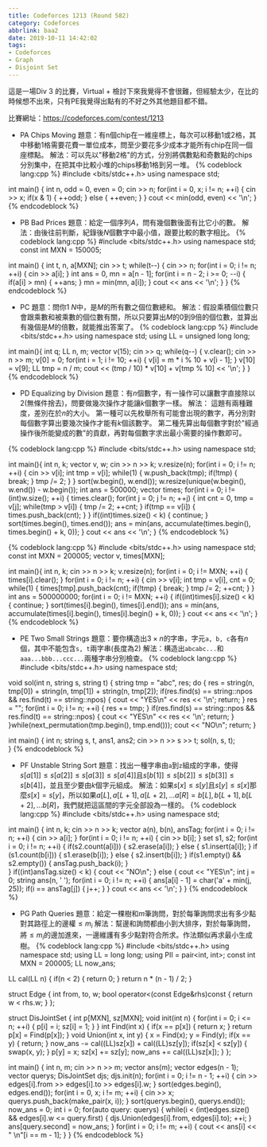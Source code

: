 ```yaml
---
title: Codeforces 1213 (Round 582)
category: Codeforces
abbrlink: baa2
date: 2019-10-11 14:42:02
tags:
- Codeforces
- Graph
- Disjoint Set
---
```

這是一場Div 3 的比賽，Virtual + 檢討下來我覺得不會很難，但經驗太少，在比的時候想不出來，只有PE我覺得出點有的不好之外其他題目都不錯。
<!-- more -->
比賽網址：https://codeforces.com/contest/1213

* PA Chips Moving
題意：有n個chip在一維座標上，每次可以移動1或2格，其中移動1格需要花費一單位成本，問至少要花多少成本才能所有chip在同一個座標點。
解法：可以先以"移動2格"的方式，分別將偶數點和奇數點的chips分別集中，在把其中比較小堆的chips移動1格到另一堆。
{% codeblock lang:cpp %}
#include <bits/stdc++.h>
using namespace std;
 
int main()
{
    int n, odd = 0, even = 0;
    cin >> n;
    for(int i = 0, x; i != n; ++i)
    {
        cin >> x;
        if(x & 1)
        {
            ++odd;
        }
        else
        {
            ++even;
        }
    }
    cout << min(odd, even) << '\n';
}
{% endcodeblock %}

* PB Bad Prices
題意：給定一個序列$A$，問有幾個數後面有比它小的數。
解法：由後往前判斷，紀錄後$N$個數字中最小值，跟要比較的數字相比。
{% codeblock lang:cpp %}
#include <bits/stdc++.h>
using namespace std;
const int MXN = 150005;
 
int main()
{
    int t, n, a[MXN];
    cin >> t;
    while(t--)
    {
        cin >> n;
        for(int i = 0; i != n; ++i)
        {
            cin >> a[i];
        }
        int ans = 0, mn = a[n - 1];
        for(int i = n - 2; i >= 0; --i)
        {
            if(a[i] > mn)
            {
                ++ans;
            }
            mn = min(mn, a[i]);
        }
        cout << ans << '\n';
    }
}
{% endcodeblock %}

* PC
題意：問你$1~N$中，是$M$的所有數之個位數總和。
解法：假設乘積個位數只會跟乘數和被乘數的個位數有關，所以只要算出$M$的$0$到$9$倍的個位數，並算出有幾個是$M$的倍數，就能推出答案了。
{% codeblock lang:cpp %}
#include <bits/stdc++.h>
using namespace std;
using LL = unsigned long long;
 
int main(){
    int q;
    LL n, m;
    vector<LL> v(15);
    cin >> q;
    while(q--)
    {
        v.clear();
        cin >> n >> m;
        v[0] = 0;
        for(int i = 1; i != 10; ++i)
        {
            v[i] = m * i % 10 + v[i - 1];
        }
        v[10] = v[9];
        LL tmp = n / m;
        cout << (tmp / 10) * v[10] + v[tmp % 10] << '\n';
    }
}
{% endcodeblock %}

* PD Equalizing by Division
題意：有$n$個數字，有一操作可以讓數字直接除以2(無條件捨去)，問要做幾次操作才能讓$k$個數字一樣。
解法：
這題有兩種難度，差別在於$n$的大小。
第一種可以先枚舉所有可能會出現的數字，再分別對每個數字算出要幾次操作才能有$k$個該數字。
第二種先算出每個數字對於"經過操作後所能變成的數"的貢獻，再對每個數字求出最小需要的操作數即可。

{% codeblock lang:cpp %}
#include <bits/stdc++.h>
using namespace std;
 
int main(){
    int n, k;
    vector<int> v, w;
    cin >> n >> k;
    v.resize(n);
    for(int i = 0; i != n; ++i)
    {
        cin >> v[i];
        int tmp = v[i];
        while(1)
        {
            w.push_back(tmp);
            if(!tmp)
            {
                break;
            }
            tmp /= 2;
        }
    }
    sort(w.begin(), w.end());
    w.resize(unique(w.begin(), w.end()) - w.begin());
    int ans = 500000;
    vector<int> times;
    for(int i = 0; i != (int)w.size(); ++i)
    {
        times.clear();
        for(int j = 0; j != n; ++j)
        {
            int cnt = 0, tmp = v[j];
            while(tmp > v[i])
            {
                tmp /= 2;
                ++cnt;
            }
            if(tmp == v[i])
            {
                times.push_back(cnt);
            }
        }
        if((int)times.size() < k)
        {
            continue;
        }
        sort(times.begin(), times.end());
        ans = min(ans, accumulate(times.begin(), times.begin() + k, 0));
    }
    cout << ans << '\n';
}
{% endcodeblock %}

{% codeblock lang:cpp %}
#include <bits/stdc++.h>
using namespace std;
const int MXN = 200005;
vector<int> v, times[MXN];
 
int main(){
    int n, k;
    cin >> n >> k;
    v.resize(n);
    for(int i = 0; i != MXN; ++i)
    {
        times[i].clear();
    }
    for(int i = 0; i != n; ++i)
    {
        cin >> v[i];
        int tmp = v[i], cnt = 0;
        while(1)
        {
            times[tmp].push_back(cnt);
            if(!tmp)
            {
                break;
            }
            tmp /= 2;
            ++cnt;
        }
    }
    int ans = 500000000;
    for(int i = 0; i != MXN; ++i)
    {
        if((int)times[i].size() < k)
        {
            continue;
        }
        sort(times[i].begin(), times[i].end());
        ans = min(ans, accumulate(times[i].begin(), times[i].begin() + k, 0));
    }
    cout << ans << '\n';
}
{% endcodeblock %}

* PE Two Small Strings
題意：要你構造出$3\times n$的字串，字元`a, b, c`各有$n$個，其中不能包含`s, t`兩字串(長度為2)
解法：構造出`abcabc...`和`aaa...bbb...ccc...`兩種字串分別檢查。
{% codeblock lang:cpp %}
#include <bits/stdc++.h>
using namespace std;
 
void sol(int n, string s, string t)
{
    string tmp = "abc", res;
    do
    {
        res = string(n, tmp[0]) + string(n, tmp[1]) + string(n, tmp[2]);
        if(res.find(s) == string::npos && res.find(t) == string::npos)
        {
            cout << "YES\n" << res << '\n';
            return;
        }
        res = "";
        for(int i = 0; i != n; ++i)
        {
            res += tmp;
        }
        if(res.find(s) == string::npos && res.find(t) == string::npos)
        {
            cout << "YES\n" << res << '\n';
            return;
        }
    }while(next_permutation(tmp.begin(), tmp.end()));
    cout << "NO\n";
    return;
}
 
int main()
{
    int n;
    string s, t, ans1, ans2;
    cin >> n >> s >> t;
    sol(n, s, t);    
}
{% endcodeblock %}

* PF Unstable String Sort
題意：找出一種字串由`a`到`z`組成的字串，使得$s[a[1]]\leq s[a[2]]\leq s[a[3]]\leq s[a[4]]$且$s[b[1]]\leq s[b[2]]\leq s[b[3]]\leq s[b[4]]$，並且至少要由$k$個字元組成。
解法：如果$s[x]\leq s[y]$且$s[y]\leq s[x]$那麼$s[x]=s[y]$，所以如果$a[L], a[L+1], a[L+2], ... a[R]=b[L], b[L+1], b[L+2], ... b[R]$，我們就把這區間的字元全部設為一樣的。
{% codeblock lang:cpp %}
#include <bits/stdc++.h>
using namespace std;
 
int main()
{
    int n, k;
    cin >> n >> k;
    vector<int> a(n), b(n), ansTag;
    for(int i = 0; i != n; ++i)
    {
        cin >> a[i];
    }
    for(int i = 0; i != n; ++i)
    {
        cin >> b[i];
    }
    set<int> s1, s2;
    for(int i = 0; i != n; ++i)
    {
        if(s2.count(a[i]))
        {
            s2.erase(a[i]);
        }
        else
        {
            s1.insert(a[i]);
        }
        if (s1.count(b[i]))
        {
            s1.erase(b[i]);
        }
        else
        {
            s2.insert(b[i]);
        }
        if(s1.empty() && s2.empty())
        {
            ansTag.push_back(i);
        }        
    }
    if((int)ansTag.size() < k)
    {
        cout << "NO\n";
    }
    else
    {
        cout << "YES\n";
        int j = 0;
        string ans(n, ' ');
        for(int i = 0; i != n; ++i)
        {
            ans[a[i] - 1] = char('a' + min(j, 25));
            if(i == ansTag[j])
            {
                j++;
            }
        }
        cout << ans << '\n';
    }
}
{% endcodeblock %}

* PG Path Queries
題意：給定一棵樹和$m$筆詢問，對於每筆詢問求出有多少點對其路徑上的邊權$\leq m_i$
解法：幫邊和詢問都由小到大排序，對於每筆詢問，將$\leq m_i$的邊加進來，一邊維護有多少點對符合所求。作法類似再求最小生成樹。
{% codeblock lang:cpp %}
#include <bits/stdc++.h>
using namespace std;
using LL = long long;
using PII = pair<int, int>;
const int MXN = 200005;
LL now_ans;
 
LL cal(LL n)
{
    if(n < 2)
    {
        return 0;
    }
    return n * (n - 1) / 2;
}
 
struct Edge
{
    int from, to, w;
    bool operator<(const Edge&rhs)const
    {
        return w < rhs.w;
    }
};
 
struct DisJointSet
{
    int p[MXN], sz[MXN];
    void init(int n)
    {
        for(int i = 0; i <= n; ++i)
        {
            p[i] = i;
            sz[i] = 1;
        }
    }
    int Find(int x)
    {
        if(x == p[x])
        {
            return x;
        }
        return p[x] = Find(p[x]);
    }
    void Union(int x, int y)
    {
        x = Find(x);
        y = Find(y);
        if(x == y)
        {
            return;
        }
        now_ans -= cal((LL)sz[x]) + cal((LL)sz[y]);
        if(sz[x] < sz[y])
        {
            swap(x, y);
        }
        p[y] = x;
        sz[x] += sz[y];
        now_ans += cal((LL)sz[x]);
    }
};
 
int main()
{
    int n, m;
    cin >> n >> m;
    vector<LL> ans(m);
    vector<Edge> edges(n - 1);
    vector<PII> querys;
    DisJointSet djs;
    djs.init(n);
    for(int i = 0; i != n - 1; ++i)
    {
        cin >> edges[i].from >> edges[i].to >> edges[i].w;
    }
    sort(edges.begin(), edges.end());
    for(int i = 0, x; i != m; ++i)
    {
        cin >> x;
        querys.push_back(make_pair(x, i));
    }
    sort(querys.begin(), querys.end());
    now_ans = 0;
    int i = 0;
    for(auto query: querys)
    {
        while(i < (int)edges.size() && edges[i].w <= query.first)
        {
            djs.Union(edges[i].from, edges[i].to);
            ++i;
        }
        ans[query.second] = now_ans;
    }
    for(int i = 0; i != m; ++i)
    {
        cout << ans[i] << " \n"[i == m - 1];
    }
}
{% endcodeblock %}